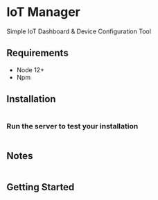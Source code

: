 # IoT Manager

Simple IoT Dashboard & Device Configuration Tool

## Requirements

- Node 12+
- Npm

## Installation

```bash

```

### Run the server to test your installation

```bash

```

## Notes

```bash

```

## Getting Started
